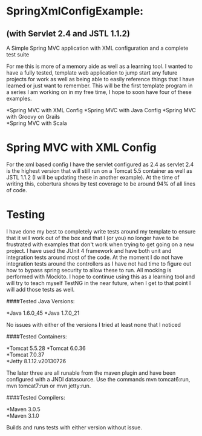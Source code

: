SpringXmlConfigExample:
======================
(with Servlet 2.4 and JSTL 1.1.2)
---------------------

A Simple Spring MVC application with XML configuration and a complete test suite

For me this is more of a memory aide as well as a learning tool.  I wanted to have a fully tested, template web application to jump start any future projects for work as well as being able to easily reference things that I have learned or just want to remember.  This will be the first template program in a series I am working on in my free time, I hope to soon have four of these examples.

*Spring MVC with XML Config
*Spring MVC with Java Config
*Spring MVC with Groovy on Grails    
*Spring MVC with Scala

Spring MVC with XML Config
=======================
For the xml based config I have the servlet configured as 2.4 as servlet 2.4 is the highest version that will still run on a Tomcat 5.5 container as well as JSTL 1.1.2 (I will be updating these in another example). At the time of writing this, cobertura shows by test coverage to be around 94% of all lines of code.

Testing
==============
I have done my best to completely write tests around my template to ensure that it will work out of the box and that I (or you) no longer have to be frustrated with examples that don't work when trying to get going on a new project. I have used the JUnit 4 framework and have both unit and integration tests around most of the code. At the moment I do not have integration tests around the controllers as I have not had time to figure out how to bypass spring security to allow these to run.  All mocking is performed with Mockito.  I hope to continue using this as a learning tool and will try to teach myself TestNG in the near future, when I get to that point I will add those tests as well.

####Tested Java Versions:

*Java 1.6.0_45
*Java 1.7.0_21

No issues with either of the versions I tried at least none that I noticed

####Tested Containers:

*Tomcat 5.5.28 
*Tomcat 6.0.36  
*Tomcat 7.0.37   
*Jetty  8.1.12.v20130726                                                                                               

The later three are all runable from the maven plugin and have been configured with a JNDI datasource. Use the commands
mvn tomcat6:run, mvn tomcat7:run or mvn jetty:run.

####Tested Compilers:

*Maven 3.0.5    
*Maven 3.1.0

Builds and runs tests with either version without issue.
